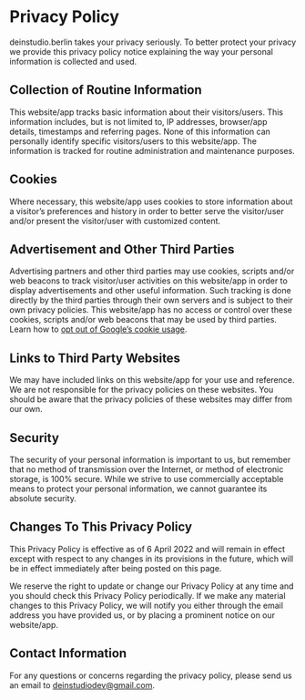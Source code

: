 # Privacy Policy

deinstudio.berlin takes your privacy seriously. To better protect your privacy we provide this privacy policy notice explaining the way your personal information is collected and used.


## Collection of Routine Information

This website/app tracks basic information about their visitors/users. This information includes, but is not limited to, IP addresses, browser/app details, timestamps and referring pages. None of this information can personally identify specific visitors/users to this website/app. The information is tracked for routine administration and maintenance purposes.


## Cookies

Where necessary, this website/app uses cookies to store information about a visitor’s preferences and history in order to better serve the visitor/user and/or present the visitor/user with customized content.


## Advertisement and Other Third Parties

Advertising partners and other third parties may use cookies, scripts and/or web beacons to track visitor/user activities on this website/app in order to display advertisements and other useful information. Such tracking is done directly by the third parties through their own servers and is subject to their own privacy policies. This website/app has no access or control over these cookies, scripts and/or web beacons that may be used by third parties. Learn how to [opt out of Google’s cookie usage](http://www.google.com/privacy_ads.html).


## Links to Third Party Websites

We may have included links on this website/app for your use and reference. We are not responsible for the privacy policies on these websites. You should be aware that the privacy policies of these websites may differ from our own.


## Security

The security of your personal information is important to us, but remember that no method of transmission over the Internet, or method of electronic storage, is 100% secure. While we strive to use commercially acceptable means to protect your personal information, we cannot guarantee its absolute security.


## Changes To This Privacy Policy

This Privacy Policy is effective as of 6 April 2022 and will remain in effect except with respect to any changes in its provisions in the future, which will be in effect immediately after being posted on this page.

We reserve the right to update or change our Privacy Policy at any time and you should check this Privacy Policy periodically. If we make any material changes to this Privacy Policy, we will notify you either through the email address you have provided us, or by placing a prominent notice on our website/app.


## Contact Information

For any questions or concerns regarding the privacy policy, please send us an email to deinstudiodev@gmail.com.
